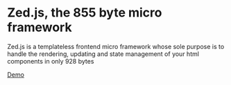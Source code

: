 # Zed.js, the 855 byte micro framework

Zed.js is a templateless frontend micro framework whose sole purpose is to handle the rendering, updating and state management of your html components in only 928 bytes

[Demo](https://paul-browne.github.io/Zed-framework/)